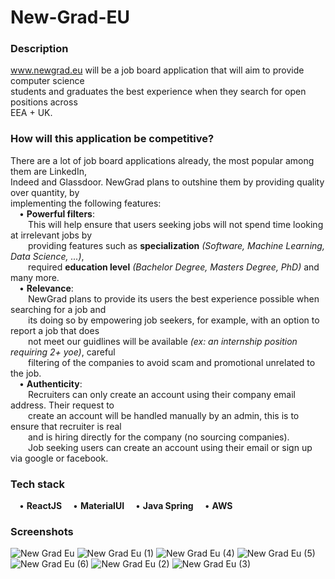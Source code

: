 # New-Grad-EU

### Description ###
www.newgrad.eu will be a job board application that will aim to provide computer science\
students and graduates the best experience when they search for open positions across\
EEA + UK.

### How will this application be competitive? ###

There are a lot of job board applications already, the most popular among them are LinkedIn,\
Indeed and Glassdoor. NewGrad plans to outshine them by providing quality over quantity, by \
implementing the following features:\
&emsp;• **Powerful filters**:\
&emsp;&emsp;This will help ensure that users seeking jobs will not spend time
looking at irrelevant jobs by\
&emsp;&emsp;providing features such as **specialization** *(Software, Machine Learning, Data Science, ...)*,\
&emsp;&emsp;required **education level** *(Bachelor Degree, Masters Degree, PhD)* and many more.\
&emsp;• **Relevance**:\
&emsp;&emsp;NewGrad plans to provide its users the best experience possible when searching for a job and\
&emsp;&emsp;its doing so by empowering job seekers, for example, with an option to report a job that does\
&emsp;&emsp;not meet our guidlines will be available *(ex: an internship position requiring 2+ yoe)*, careful\
&emsp;&emsp;filtering of the companies to avoid scam and promotional unrelated to the job.\
&emsp;• **Authenticity**:\
&emsp;&emsp;Recruiters can only create an account using their company email address. Their request to\
&emsp;&emsp;create an account will be handled manually by an admin, this is to ensure that recruiter is real\
&emsp;&emsp;and is hiring directly for the company (no sourcing companies).\
&emsp;&emsp;Job seeking users can create an account using their email or sign up via google or facebook.

### Tech stack ###

&emsp;• **ReactJS**
&emsp;• **MaterialUI**
&emsp;• **Java Spring**
&emsp;• **AWS**

### Screenshots

![New Grad Eu](https://user-images.githubusercontent.com/64581539/192791932-35bac2ca-26e5-416e-9d0c-3a0469bc8231.png)
![New Grad Eu (1)](https://user-images.githubusercontent.com/64581539/192791949-a21dcf08-00ff-45ae-a9aa-a9fe10ddda60.png)
![New Grad Eu (4)](https://user-images.githubusercontent.com/64581539/192792035-f9ac4776-f074-42fd-b36e-4ce3d9a4b978.png)
![New Grad Eu (5)](https://user-images.githubusercontent.com/64581539/192792054-c91e9b1f-dc12-4430-955e-007fae3b1230.png)
![New Grad Eu (6)](https://user-images.githubusercontent.com/64581539/192792066-4b7cd7b2-2c88-463e-bd83-a6aa59acca7a.png)
![New Grad Eu (2)](https://user-images.githubusercontent.com/64581539/192792085-0ff4ec15-e1e1-4af9-a5b5-83ea58f22bfd.png)
![New Grad Eu (3)](https://user-images.githubusercontent.com/64581539/192792094-06ffbb34-7bc7-462d-998a-929473d02251.png)
